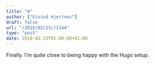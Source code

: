 ```yaml
---
title: "#"
author: ["Eivind Hjertnes"]
draft: false
url: "/2018/02/23//1144"
type: "post"
date: 2018-02-23T01:00:00+01:00
---
```


Finally. I'm quite close to being happy with the Hugo setup.
